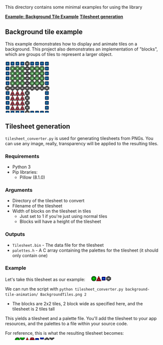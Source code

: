 This directory contains some minimal examples for using the library

[**Example: Background Tile Example**](https://github.com/HarrisonAllen/pebble-gbc-graphics/examples#background-tile-animation)
[**Tilesheet generation**](https://github.com/HarrisonAllen/pebble-gbc-graphics/examples#tilesheet-generation)

## Background tile example

This example demonstrates how to display and animate tiles on a background. This project also demonstrates an implementation of "blocks", which are groups of tiles to represent a larger object.

![Example tilesheet](https://raw.githubusercontent.com/HarrisonAllen/pebble-gbc-graphics/main/examples/background-tile-animation/animation.gif)

## Tilesheet generation

`tilesheet_converter.py` is used for generating tilesheets from PNGs. You can use any image, really, transparency will be applied to the resulting tiles.

### Requirements
* Python 3
* Pip libraries:
    * Pillow (8.1.0)

### Arguments
* Directory of the tilesheet to convert
* Filename of the tilesheet
* Width of blocks on the tilesheet in tiles
    * Just set to 1 if you're just using normal tiles
    * Blocks will have a height of the tilesheet

### Outputs
* `Tilesheet.bin` - The data file for the tilesheet
* `palettes.h` - A C array containing the palettes for the tilesheet (it should only contain one)

### Example
Let's take this tilesheet as our example:
![Example tilesheet](https://raw.githubusercontent.com/HarrisonAllen/pebble-gbc-graphics/main/examples/background-tile-animation/BackgroundTiles.png)

We can run the script with `python tilesheet_converter.py background-tile-animation/ BackgroundTiles.png 2`
* The blocks are 2x2 tiles, 2 block wide as specified here, and the tilesheet is 2 tiles tall

This yields a tilesheet and a palette file. You'll add the tilesheet to your app resources, and the palettes to a file within your source code.

For reference, this is what the resulting tilesheet becomes: 
![Resulting tilesheet](https://raw.githubusercontent.com/HarrisonAllen/pebble-gbc-graphics/main/examples/background-tile-animation/Output/References/Tilesheet.png)
